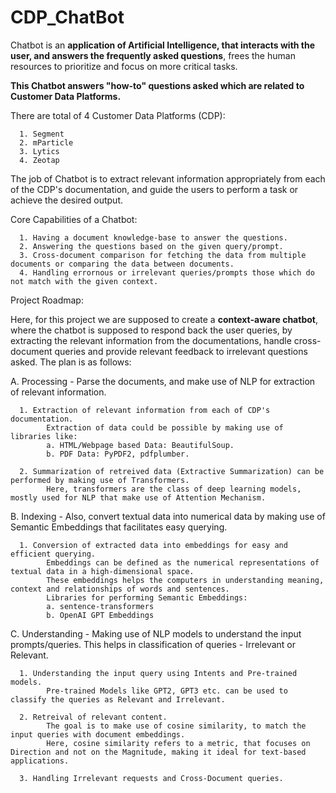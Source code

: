 # CDP_ChatBot

Chatbot is an **application of Artificial Intelligence, that interacts with the user, and answers the frequently asked questions**, frees the human resources to prioritize and focus on more critical tasks.

**This Chatbot answers "how-to" questions asked which are related to Customer Data Platforms.**

There are total of 4 Customer Data Platforms (CDP):
      
      1. Segment
      2. mParticle
      3. Lytics
      4. Zeotap

The job of Chatbot is to extract relevant information appropriately from each of the CDP's documentation, and guide the users to perform a task or achieve the desired output.

Core Capabilities of a Chatbot:

      1. Having a document knowledge-base to answer the questions.
      2. Answering the questions based on the given query/prompt.
      3. Cross-document comparison for fetching the data from multiple documents or comparing the data between documents.
      4. Handling errornous or irrelevant queries/prompts those which do not match with the given context.

Project Roadmap:

Here, for this project we are supposed to create a **context-aware chatbot**, where the chatbot is supposed to respond back the user queries, by extracting the relevant information from the documentations, handle cross-document queries and provide relevant feedback to irrelevant questions asked.
The plan is as follows:


  A. Processing - Parse the documents, and make use of NLP for extraction of relevant information. 

      1. Extraction of relevant information from each of CDP's documentation.
            Extraction of data could be possible by making use of libraries like:
            a. HTML/Webpage based Data: BeautifulSoup.
            b. PDF Data: PyPDF2, pdfplumber.
            
      2. Summarization of retreived data (Extractive Summarization) can be performed by making use of Transformers. 
            Here, transformers are the class of deep learning models, mostly used for NLP that make use of Attention Mechanism.  

  B. Indexing - Also, convert textual data into numerical data by making use of Semantic Embeddings that facilitates easy querying.
  
      1. Conversion of extracted data into embeddings for easy and efficient querying.
            Embeddings can be defined as the numerical representations of textual data in a high-dimensional space. 
            These embeddings helps the computers in understanding meaning, context and relationships of words and sentences.
            Libraries for performing Semantic Embeddings:
            a. sentence-transformers
            b. OpenAI GPT Embeddings

  C. Understanding - Making use of NLP models to understand the input prompts/queries. This helps in classification of queries - Irrelevant or Relevant. 
  
      1. Understanding the input query using Intents and Pre-trained models.
            Pre-trained Models like GPT2, GPT3 etc. can be used to classify the queries as Relevant and Irrelevant.
            
      2. Retreival of relevant content.
            The goal is to make use of cosine similarity, to match the input queries with document embeddings. 
            Here, cosine similarity refers to a metric, that focuses on Direction and not on the Magnitude, making it ideal for text-based applications.
            
      3. Handling Irrelevant requests and Cross-Document queries.
      
